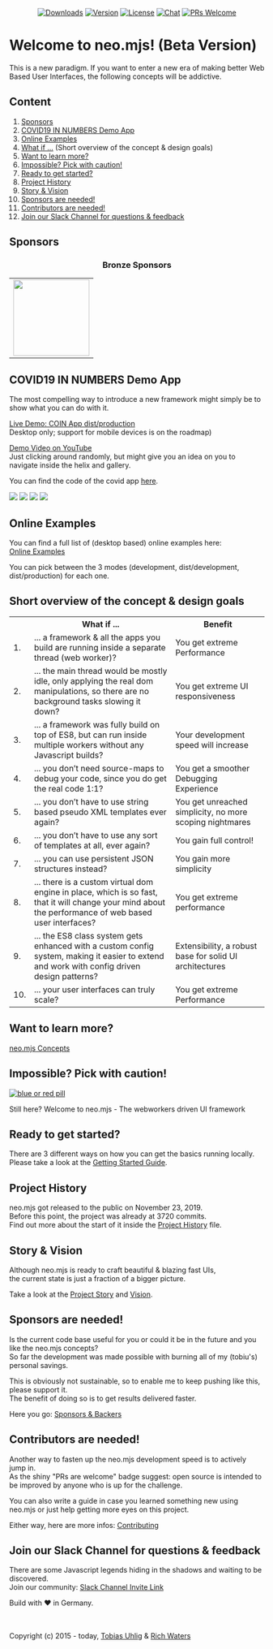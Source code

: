 <p align="center">
  <a href="https://npmcharts.com/compare/neo.mjs?minimal=true"><img src="https://img.shields.io/npm/dm/neo.mjs.svg" alt="Downloads"></a>
  <a href="https://www.npmjs.com/package/neo.mjs"><img src="https://img.shields.io/npm/v/neo.mjs.svg" alt="Version"></a>
  <a href="https://www.npmjs.com/package/neo.mjs"><img src="https://img.shields.io/npm/l/neo.mjs.svg" alt="License"></a>
  <a href="https://discord.gg/6p8paPq"><img src="https://img.shields.io/discord/656620537514164249?label=discord%20chat" alt="Chat"></a>
  <a href="./CONTRIBUTING.md"><img src="https://img.shields.io/badge/PRs-welcome-green.svg" alt="PRs Welcome"></a>
</p>

# Welcome to neo.mjs! (Beta Version)
This is a new paradigm. If you want to enter a new era of making better Web Based User Interfaces,
the following concepts will be addictive.

## Content
1. <a href="#sponsors">Sponsors</a>
2. <a href="#covid19-in-numbers-demo-app">COVID19 IN NUMBERS Demo App</a>
3. <a href="#online-examples">Online Examples</a>
4. <a href="#what-if-">What if ...</a> (Short overview of the concept & design goals)
5. <a href="#want-to-learn-more">Want to learn more?</a>
6. <a href="#impossible-pick-with-caution">Impossible? Pick with caution!</a>
7. <a href="#ready-to-get-started">Ready to get started?</a>
8. <a href="#project-history">Project History</a>
9. <a href="#story--vision">Story & Vision</a>
10. <a href="#sponsors-are-needed">Sponsors are needed!</a>
11. <a href="#contributors-are-needed">Contributors are needed!</a>
12. <a href="#join-our-slack-channel-for-questions--feedback">Join our Slack Channel for questions & feedback</a>


## Sponsors
<h3 align="center">Bronze Sponsors</h3>
<!--bronze start-->
<table>
  <tbody>
    <tr>
      <td align="center" valign="middle">
        <a href="http://www.stream4.tech/">
          <img width="150px" src="https://raw.githubusercontent.com/neomjs/pages/master/sponsors/bronze/stream4tech.png">
        </a>
      </td>
    </tr>
  </tbody>
</table>
<!--bronze end-->

## COVID19 IN NUMBERS Demo App
The most compelling way to introduce a new framework might simply be to show what you can do with it.

<a href="https://neomjs.github.io/pages/node_modules/neo.mjs/dist/production/apps/covid/index.html#country=USA">Live Demo: COIN App dist/production</a></br>
Desktop only; support for mobile devices is on the roadmap)

<a href="https://www.youtube.com/watch?v=BhSZS6_UlO4">Demo Video on YouTube</a></br>
Just clicking around randomly, but might give you an idea on you to navigate inside the helix and gallery.

You can find the code of the covid app <a href="https://github.com/neomjs/neo/tree/dev/apps/covid">here</a>.

<img src="https://raw.githubusercontent.com/neomjs/pages/master/resources/images/covidDashboard/table.png">

<img src="https://raw.githubusercontent.com/neomjs/pages/master/resources/images/covidDashboard/gallery.png">

<img src="https://raw.githubusercontent.com/neomjs/pages/master/resources/images/covidDashboard/helix.png">

<img src="https://raw.githubusercontent.com/neomjs/pages/master/resources/images/covidDashboard/world.png">

## Online Examples
You can find a full list of (desktop based) online examples here:</br>
<a href="https://neomjs.github.io/pages/">Online Examples</a>

You can pick between the 3 modes (development, dist/development, dist/production) for each one.

## Short overview of the concept & design goals
<table>
    <tr>
        <th></th>
        <th>What if ...</th>
        <th>Benefit</th>
    </tr>
    <tr>
        <td>1.</td>
        <td>... a framework & all the apps you build are running inside a separate thread (web worker)?</td>
        <td>You get extreme Performance</td>
    </tr>
    <tr>
        <td>2.</td>
        <td>... the main thread would be mostly idle, only applying the real dom manipulations,
            so there are no background tasks slowing it down?</td>
        <td>You get extreme UI responsiveness</td>
    </tr>
    <tr>
        <td>3.</td>
        <td>... a framework was fully build on top of ES8, but can run inside multiple workers without any Javascript builds?</td>
        <td>Your development speed will increase</td>
    </tr>
    <tr>
        <td>4.</td>
        <td>... you don’t need source-maps to debug your code, since you do get the real code 1:1?</td>
        <td>You get a smoother Debugging Experience</td>
    </tr>
    <tr>
        <td>5.</td>
        <td>... you don’t have to use string based pseudo XML templates ever again?</td>
        <td>You get unreached simplicity, no more scoping nightmares</td>
    </tr>
    <tr>
        <td>6.</td>
        <td>... you don’t have to use any sort of templates at all, ever again?</td>
        <td>You gain full control!</td>
    </tr>
    <tr>
        <td>7.</td>
        <td>... you can use persistent JSON structures instead?</td>
        <td>You gain more simplicity</td>
    </tr>
    <tr>
        <td>8.</td>
        <td>... there is a custom virtual dom engine in place, which is so fast,
            that it will change your mind about the performance of web based user interfaces?</td>
        <td>You get extreme performance</td>
    </tr>
    <tr>
        <td>9.</td>
        <td>... the ES8 class system gets enhanced with a custom config system,
            making it easier to extend and work with config driven design patterns?</td>
        <td>Extensibility, a robust base for solid UI architectures</td>
    </tr>
    <tr>
        <td>10.</td>
        <td>... your user interfaces can truly scale?</td>
        <td>You get extreme Performance</td>
    </tr>
</table>

## Want to learn more?
<a href=".github/CONCEPT.md">neo.mjs Concepts</a>

## Impossible? Pick with caution!
<a href="https://en.wikipedia.org/wiki/Red_pill_and_blue_pill"><img alt="blue or red pill" src="https://raw.githubusercontent.com/neomjs/pages/master/resources/images/redorbluepill.png"></a>

Still here? Welcome to neo.mjs - The webworkers driven UI framework

## Ready to get started?
There are 3 different ways on how you can get the basics running locally.</br>
Please take a look at the <a href=".github/GETTING_STARTED.md">Getting Started Guide</a>.

## Project History
neo.mjs got released to the public on November 23, 2019.</br>
Before this point, the project was already at 3720 commits.<br>
Find out more about the start of it inside the <a href=".github/NEOMJS_HISTORY.md">Project History</a> file.

## Story & Vision
Although neo.mjs is ready to craft beautiful & blazing fast UIs,</br>
the current state is just a fraction of a bigger picture.

Take a look at the <a href=".github/STORY.md">Project Story</a> and <a href=".github/VISION.md">Vision</a>.

## Sponsors are needed!
Is the current code base useful for you or could it be in the future and you like the neo.mjs concepts?</br>
So far the development was made possible with burning all of my (tobiu's) personal savings.</br>

This is obviously not sustainable, so to enable me to keep pushing like this, please support it.</br>
The benefit of doing so is to get results delivered faster.

Here you go: <a href="./BACKERS.md">Sponsors & Backers</a>

## Contributors are needed!
Another way to fasten up the neo.mjs development speed is to actively jump in.</br>
As the shiny "PRs are welcome" badge suggest: open source is intended to be improved by anyone who is up for the challenge.

You can also write a guide in case you learned something new using neo.mjs or just help getting more eyes on this project.

Either way, here are more infos: <a href="./CONTRIBUTING.md">Contributing</a>

## Join our Slack Channel for questions & feedback
There are some Javascript legends hiding in the shadows and waiting to be discovered.</br>
Join our community:
<a href="https://join.slack.com/t/neotericjs/shared_invite/enQtNDk2NjEwMTIxODQ2LWRjNGQ3ZTMzODRmZGM2NDM2NzZmZTMzZmE2YjEwNDM4NDhjZDllNWY2ZDkwOWQ5N2JmZWViYjYzZTg5YjdiMDc">Slack Channel Invite Link</a>

Build with :heart: in Germany.

<br><br>
Copyright (c) 2015 - today, <a href="https://www.linkedin.com/in/tobiasuhlig/">Tobias Uhlig</a>
& <a href="https://www.linkedin.com/in/richwaters/">Rich Waters</a>